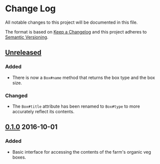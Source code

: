 # Change Log

All notable changes to this project will be documented in this file.

The format is based on [Keep a Changelog](http://keepachangelog.com/)
and this project adheres to [Semantic Versioning](http://semver.org/).

## [Unreleased](https://github.com/communityfarm/the_community_farm/compare/v0.1.0...HEAD)

### Added

- There is now a `Box#name` method that returns the box type and the box size.

### Changed

- The `Box#title` attribute has been renamed to `Box#type` to more accurately reflect its contents.

## [0.1.0](https://github.com/communityfarm/the_community_farm/releases/tag/v0.1.0) 2016-10-01

### Added

- Basic interface for accessing the contents of the farm's organic veg boxes.
